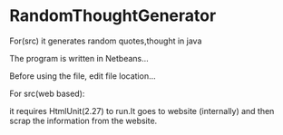 # RandomThoughtGenerator

For(src)
it generates random quotes,thought in java

The program is written in Netbeans...

Before using the file, edit file location...



For src(web based):

it requires HtmlUnit(2.27) to run.It goes to website (internally) and then scrap the information from the website.
